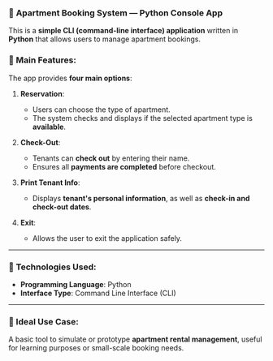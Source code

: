 ### 🏢 **Apartment Booking System — Python Console App**

This is a **simple CLI (command-line interface) application** written in **Python** that allows users to manage apartment bookings.

### 🎯 Main Features:

The app provides **four main options**:

1. **Reservation**:

   * Users can choose the type of apartment.
   * The system checks and displays if the selected apartment type is **available**.

2. **Check-Out**:

   * Tenants can **check out** by entering their name.
   * Ensures all **payments are completed** before checkout.

3. **Print Tenant Info**:

   * Displays **tenant's personal information**, as well as **check-in and check-out dates**.

4. **Exit**:

   * Allows the user to exit the application safely.

---

### 🧰 Technologies Used:

* **Programming Language**: Python
* **Interface Type**: Command Line Interface (CLI)

---

### 📝 Ideal Use Case:

A basic tool to simulate or prototype **apartment rental management**, useful for learning purposes or small-scale booking needs.
